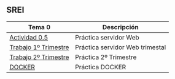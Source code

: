 ## SREI
| Tema 0      | Descripción |
| ----------- | ----------- |
| [Actividad 0.5](https://github.com/smordom/SREI/blob/main/1%C2%BA%20Trimestre/Actividad%200.5)      |  Práctica servidor Web      |
| [Trabajo 1º Trimestre](https://github.com/smordom/SREI/tree/main/1%C2%BA%20Trimestre/Trabajo%201%C2%BA%20Trimestre)   |  Práctica servidor Web trimestal     |
| [Trabajo 2º Trimestre](https://github.com/smordom/SREI/blob/main/Practica%202%C2%BAtrimestre/readme.md) | Práctica 2º Trimestre |
| [DOCKER](https://github.com/smordom/SREI/tree/main/Docker)      |  Práctica DOCKER     |

